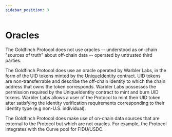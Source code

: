 ```yaml
---
sidebar_position: 3
---
```


# Oracles

The Goldfinch Protocol does not use oracles -- understood as on-chain "sources of truth" about off-chain data -- operated by untrusted third parties.

The Goldfinch Protocol does use an oracle operated by Warbler Labs, in the form of the UID tokens minted by the [UniqueIdentity](./contracts/core/UniqueIdentity) contract. UID tokens are non-transferrable and describe the off-chain identity to which the chain address that owns the token corresponds. Warbler Labs possesses the permission required by the UniqueIdentity contract to mint and burn UID tokens. Warbler Labs allows a user of the Protocol to mint their UID token after satisfying the identity verification requirements corresponding to their identity type (e.g non-U.S. individual).

The Goldfinch Protocol does make use of on-chain data sources that are external to the Protocol but which are not oracles. For example, the Protocol integrates with the Curve pool for FIDU/USDC.

